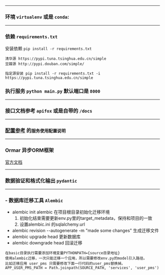 
--- 
### 环境 `virtualenv` 或是 `conda`:


--- 
### 依赖 `requirements.txt`
安装依赖 `pip install -r requirements.txt`
```shell
清华源 https://pypi.tuna.tsinghua.edu.cn/simple 
豆瓣源 http://pypi.douban.com/simple/

指定源安装 pip install -r requirements.txt -i https://pypi.tuna.tsinghua.edu.cn/simple
```

### 执行服务 `python main.py` 默认端口是 `8000`

--- 
### 接口文档参考 `apifox` 或是自带的 `/docs`

---
### [配置参考](doc/config.md) 的`服务使用配置说明`

---
### Ormar 异步ORM框架
[官方文档](https://alembic.sqlalchemy.org/en/latest/)

--- 
### 数据验证和格式化输出 `pydantic`

---
### - 数据库迁移工具 `Alembic`
  - alembic init alembic 在项目根目录初始化迁移环境 
    1. 初始化结束需要更新env.py里的target_metadata，保持和项目的一致
    2. 设置alembic.ini 的sqlalchemy.url
  - alembic revision --autogenerate -m "made some changes" 生成迁移文件
  - alembic upgrade head 更新数据库 
  - alembic downgrade head 回滚迁移
  
  ```
  在basic目录执行需要添加环境变量PYTHONPATH={source目录地址}
  使用alembic迁移，一次只能迁移一个应用，所以需要修改env.py的model引入路径。
  比如迁移应用 user_pms 只需要修改下面一行代码的user_pms替换掉。
  APP_USER_PMS_PATH = Path.joinpath(SOURCE_PATH, 'services', 'user_pms')
  ```